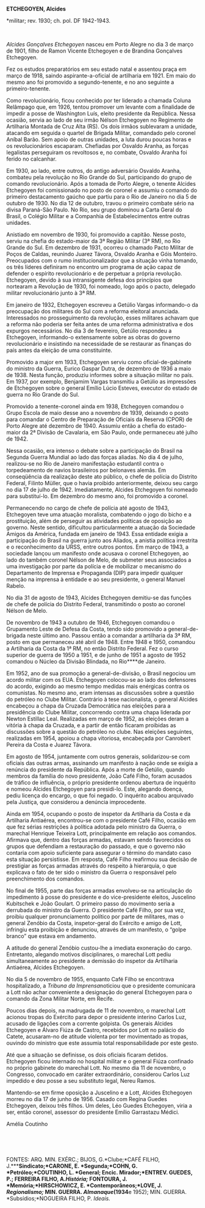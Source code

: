 **ETCHEGOYEN, Alcides**

\*militar; rev. 1930; ch. pol. DF 1942-1943.

 

*Alcides Gonçalves Etchegoyen* nasceu em Porto Alegre no dia 3 de março
de 1901, filho de Ramon Vicente Etchegoyen e de Brandina Gonçalves
Etchegoyen.

Fez os estudos preparatórios em seu estado natal e assentou praça em
março de 1918, saindo aspirante-a-oficial de artilharia em 1921. Em maio
do mesmo ano foi promovido a segundo-tenente, e no ano seguinte a
primeiro-tenente.

Como revolucionário, ficou conhecido por ter liderado a chamada Coluna
Relâmpago que, em 1926, tentou promover um levante com a finalidade de
impedir a posse de Washington Luís, eleito presidente da República.
Nessa ocasião, servia ao lado de seu irmão Nélson Etchegoyen no
Regimento de Artilharia Montada de Cruz Alta (RS). Os dois irmãos
sublevaram a unidade, atacando em seguida o quartel de Brigada Militar,
comandado pelo coronel Aníbal Barão. Sem apoio de outras unidades, a
luta durou poucas horas e os revolucionários escaparam. Chefiadas por
Osvaldo Aranha, as forças legalistas perseguiram os revoltosos e, no
combate, Osvaldo Aranha foi ferido no calcanhar.

Em 1930, ao lado, entre outros, do antigo adversário Osvaldo Aranha,
combateu pela revolução no Rio Grande do Sul, participando do grupo de
comando revolucionário. Após a tomada de Porto Alegre, o tenente Alcides
Etchegoyen foi comissionado no posto de coronel e assumiu o comando do
primeiro destacamento gaúcho que partiu para o Rio de Janeiro no dia 5
de outubro de 1930. No dia 12 de outubro, travou o primeiro combate
sério na divisa Paraná-São Paulo. No Rio, seu grupo dominou a Carta
Geral do Brasil, o Colégio Militar e a Companhia de Estabelecimentos
entre outras unidades.

Anistiado em novembro de 1930, foi promovido a capitão. Nesse posto,
serviu na chefia do estado-maior da 3ª Região Militar (3ª RM), no Rio
Grande do Sul. Em dezembro de 1931, ocorreu o chamado Pacto Militar de
Poços de Caldas, reunindo Juarez Távora, Osvaldo Aranha e Góis Monteiro.
Preocupados com o rumo institucionalizador que a situação vinha tomando,
os três líderes definiram no encontro um programa de ação capaz de
defender o espírito revolucionário e de perpetuar a própria revolução.
Etchegoyen, devido à sua intransigente defesa dos princípios que
nortearam a Revolução de 1930, foi nomeado, logo após o pacto, delegado
militar revolucionário junto à 3ª RM.

Em janeiro de 1932, Etchegoyen escreveu a Getúlio Vargas informando-o da
preocupação dos militares do Sul com a reforma eleitoral anunciada.
Interessados no prosseguimento da revolução, esses militares achavam que
a reforma não poderia ser feita antes de uma reforma administrativa e
dos expurgos necessários. No dia 3 de fevereiro, Getúlio respondeu a
Etchegoyen, informando-o extensamente sobre as obras do governo
revolucionário e insistindo na necessidade de se restaurar as finanças
do país antes da eleição de uma constituinte.

Promovido a major em 1933, Etchegoyen serviu como oficial-de-gabinete do
ministro da Guerra, Eurico Gaspar Dutra, de dezembro de 1936 a maio de
1938. Nesta função, produziu informes sobre a situação militar no país.
Em 1937, por exemplo, Benjamim Vargas transmitiu a Getúlio as impressões
de Etchegoyen sobre o general Emílio Lúcio Esteves, executor do estado
de guerra no Rio Grande do Sul.

Promovido a tenente-coronel ainda em 1938, Etchegoyen comandou o Grupo
Escola de maio desse ano a novembro de 1939, deixando o posto para
comandar o Centro de Preparação de Oficiais da Reserva (CPOR) de Porto
Alegre até dezembro de 1940. Assumiu então a chefia do estado-maior da
2ª Divisão de Cavalaria, em São Paulo, onde permaneceu até julho de
1942.

Nessa ocasião, era intenso o debate sobre a participação do Brasil na
Segunda Guerra Mundial ao lado das forças aliadas. No dia 4 de julho,
realizou-se no Rio de Janeiro manifestação estudantil contra o
torpedeamento de navios brasileiros por belonaves alemãs. Em
conseqüência da realização deste ato público, o chefe de polícia do
Distrito Federal, Filinto Müller, que o havia proibido anteriormente,
deixou seu cargo no dia 17 de julho de 1942. Imediatamente, Alcides
Etchegoyen foi nomeado para substituí-lo. Em dezembro do mesmo ano, foi
promovido a coronel.

Permanecendo no cargo de chefe de polícia até agosto de 1943, Etchegoyen
teve uma atuação moralista, combatendo o jogo do bicho e a prostituição,
além de perseguir as atividades políticas de oposição ao governo. Neste
sentido, dificultou particularmente a atuação da Sociedade Amigos da
América, fundada em janeiro de 1943. Essa entidade exigia a participação
do Brasil na guerra junto aos Aliados, a anistia política irrestrita e o
reconhecimento da URSS, entre outros pontos. Em março de 1943, a
sociedade lançou um manifesto onde acusava o coronel Etchegoyen, ao lado
do também coronel Nélson de Melo, de submeter seus associados a uma
investigação por parte da polícia e de mobilizar o mecanismo do
Departamento de Imprensa e Propaganda (DIP) para impedir qualquer menção
na imprensa à entidade e ao seu presidente, o general Manuel Rabelo.

No dia 31 de agosto de 1943, Alcides Etchegoyen demitiu-se das funções
de chefe de polícia do Distrito Federal, transmitindo o posto ao coronel
Nélson de Melo.

De novembro de 1943 a outubro de 1946, Etchegoyen comandou o Grupamento
Leste de Defesa da Costa, tendo sido promovido a general-de-brigada
neste último ano. Passou então a comandar a artilharia da 3ª RM, posto
em que permaneceu até abril de 1948. Entre 1948 e 1950, comandou a
Artilharia da Costa da 1ª RM, no então Distrito Federal. Fez o curso
superior de guerra de 1950 a 1951, e de junho de 1951 a agosto de 1952
comandou o Núcleo da Divisão Blindada, no Rio****de Janeiro.

Em 1952, ano de sua promoção a general-de-divisão, o Brasil negociou um
acordo militar com os EUA. Etchegoyen colocou-se ao lado dos defensores
do acordo, exigindo ao mesmo tempo medidas mais enérgicas contra os
comunistas. No mesmo ano, eram intensas as discussões sobre a questão do
petróleo no Clube Militar. Contrário à tese nacionalista, o general
Alcides encabeçou a chapa da Cruzada Democrática nas eleições para a
presidência do Clube Militar, concorrendo contra uma chapa liderada por
Newton Estillac Leal. Realizadas em março de 1952, as eleições deram a
vitória à chapa da Cruzada, e a partir de então ficaram proibidas as
discussões sobre a questão do petróleo no clube. Nas eleições seguintes,
realizadas em 1954, apoiou a chapa vitoriosa, encabeçada por Canrobert
Pereira da Costa e Juarez Távora.

Em agosto de 1954, juntamente com outros generais, solidarizou-se com
oficiais das outras armas, assinando um manifesto à nação onde se exigia
a renúncia do presidente da República. Após a morte de Getúlio, quando
membros da família do novo presidente, João Café Filho, foram acusados
de tráfico de influência, o próprio presidente ordenou abertura de
inquérito e nomeou Alcides Etchegoyen para presidi-lo. Este, alegando
doença, pediu licença do encargo, o que foi negado. O inquérito acabou
arquivado pela Justiça, que considerou a denúncia improcedente.

Ainda em 1954, ocupando o posto de inspetor da Artilharia da Costa e da
Artilharia Antiaérea, encontrou-se com o presidente Café Filho, ocasião
em que fez sérias restrições à política adotada pelo ministro da Guerra,
o marechal Henrique Teixeira Lott, principalmente em relação aos
comandos. Afirmava que, dentro das forças armadas, estavam sendo
favorecidos os grupos que defendiam a restauração do passado, e que o
governo não contaria com apoio suficiente para assegurar o término do
mandato caso esta situação persistisse. Em resposta, Café Filho
reafirmou sua decisão de prestigiar as forças armadas através do
respeito à hierarquia, o que explicava o fato de ter sido o ministro da
Guerra o responsável pelo preenchimento dos comandos.

No final de 1955, parte das forças armadas envolveu-se na articulação do
impedimento à posse do presidente e do vice-presidente eleitos,
Juscelino Kubitschek e João Goulart. O primeiro passo do movimento seria
a derrubada do ministro da Guerra. O presidente Café Filho, por sua vez,
proibiu qualquer pronunciamento político por parte de militares, mas o
general Zenóbio da Costa, inspetor-geral do Exército e amigo de Lott,
infringiu esta proibição e denunciou, através de um manifesto, o “golpe
branco” que estava em andamento.

A atitude do general Zenóbio custou-lhe a imediata exoneração do cargo.
Entretanto, alegando motivos disciplinares, o marechal Lott pediu
simultaneamente ao presidente a demissão do inspetor da Artilharia
Antiaérea, Alcides Etchegoyen.

No dia 5 de novembro de 1955, enquanto Café Filho se encontrava
hospitalizado, a *Tribuna da* *Imprensa*noticiou que o presidente
comunicara a Lott não achar conveniente a designação do general
Etchegoyen para o comando da Zona Militar Norte, em Recife.

Poucos dias depois, na madrugada de 11 de novembro, o marechal Lott
acionou tropas do Exército para depor o presidente interino Carlos Luz,
acusado de ligações com a corrente golpista. Os generais Alcides
Etchegoyen e Álvaro Fiúza de Castro, recebidos por Lott no palácio do
Catete, acusaram-no de atitude violenta por ter movimentado as tropas,
ouvindo do ministro que este assumia total responsabilidade por este
gesto.

Até que a situação se definisse, os dois oficiais ficaram detidos.
Etchegoyen ficou internado no hospital militar e o general Fiúza
confinado no próprio gabinete do marechal Lott. No mesmo dia 11 de
novembro, o Congresso, convocado em caráter extraordinário, considerou
Carlos Luz impedido e deu posse a seu substituto legal, Nereu Ramos.

Mantendo-se em firme oposição a Juscelino e a Lott, Alcides Etchegoyen
morreu no dia 17 de junho de 1956. Casado com Regina Guedes Etchegoyen,
deixou três filhos. Um deles, Léo Guedes Etchegoyen, viria a ser, então
coronel, assessor do presidente Emílio Garrastazu Médici.

Amélia Coutinho

 

 

FONTES: ARQ. MIN. EXÉRC.; BIJOS, G.*Clube;*CAFÉ FILHO,
J.*****Sindicato;*CARONE, E. *Segunda;*COHN, G. *Petróleo;*COUTINHO, L.
*General; Encic. Mirador;*ENTREV. GUEDES, P.; FERREIRA FILHO,
A.*História;* FONTOURA, J. *Memória;*HIRSCHOWICZ, E.
*Contemporâneos;*LOVE, J. *Regionalismo;* MIN. GUERRA.
*Almanaque*(1934**e 1952); MIN. GUERRA. *Subsídios;*NOGUEIRA FILHO, P.
*Ideais.*

 
